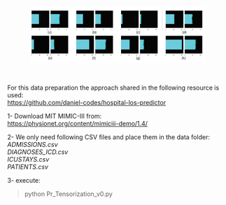 
</br>
<p align="center">
<img src="fig.png" alt="drawing" width=80%/>
</p>
</br>

For this data preparation the approach shared in the following resource is used:</br>
https://github.com/daniel-codes/hospital-los-predictor

1- Download MIT MIMIC-III from: </br>
https://physionet.org/content/mimiciii-demo/1.4/

2- We only need following CSV files and place them in the data folder: </br>
_ADMISSIONS.csv_ </br>
_DIAGNOSES_ICD.csv_ </br>
_ICUSTAYS.csv_ </br>
_PATIENTS.csv_ </br>

3- execute:
> python Pr_Tensorization_v0.py

